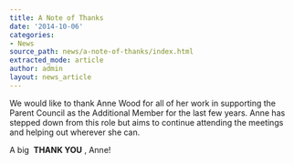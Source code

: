 ```yaml
---
title: A Note of Thanks
date: '2014-10-06'
categories:
- News
source_path: news/a-note-of-thanks/index.html
extracted_mode: article
author: admin
layout: news_article
---
```

We would like to thank Anne Wood for all of her work in supporting the Parent Council as the Additional Member for the last few years. Anne has stepped down from this role but aims to continue attending the meetings and helping out wherever she can.

A big&nbsp; **THANK YOU** , Anne!
